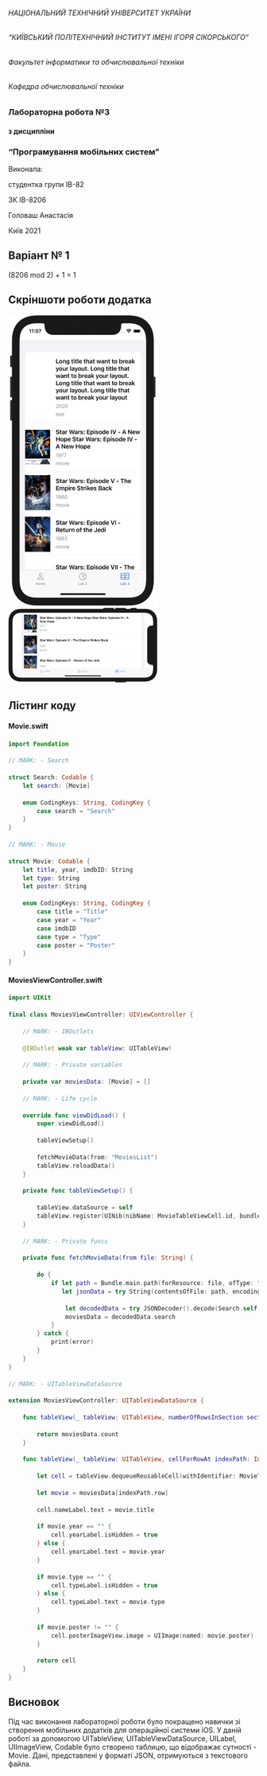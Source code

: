 ###### НАЦІОНАЛЬНИЙ ТЕХНІЧНИЙ УНІВЕРСИТЕТ УКРАЇНИ
###### “КИЇВСЬКИЙ ПОЛІТЕХНІЧНИЙ ІНСТИТУТ ІМЕНІ ІГОРЯ СІКОРСЬКОГО”
###### Факультет інформатики та обчислювальної техніки
###### Кафедра обчислювальної техніки

### Лабораторна робота №3
#### з дисципліни
### “Програмування мобільних систем”

Виконала:

студентка групи ІВ-82

ЗК ІВ-8206

Головаш Анастасія

Київ 2021

## Варіант № 1
(8206 mod 2) + 1 = 1

## Скріншоти роботи додатка

<img src="https://github.com/AnastasiaHolovash/MobileDevelopment/blob/Lab3/ImagesLab3/1.png" width="300">
<img src="https://github.com/AnastasiaHolovash/MobileDevelopment/blob/Lab3/ImagesLab3/2.png" width="300">

## Лістинг коду

#### Movie.swift
```swift
import Foundation

// MARK: - Search

struct Search: Codable {
    let search: [Movie]

    enum CodingKeys: String, CodingKey {
        case search = "Search"
    }
}

// MARK: - Movie

struct Movie: Codable {
    let title, year, imdbID: String
    let type: String
    let poster: String

    enum CodingKeys: String, CodingKey {
        case title = "Title"
        case year = "Year"
        case imdbID
        case type = "Type"
        case poster = "Poster"
    }
}

```

#### MoviesViewController.swift

```swift
import UIKit

final class MoviesViewController: UIViewController {

    // MARK: - IBOutlets
    
    @IBOutlet weak var tableView: UITableView!
    
    // MARK: - Private variables
    
    private var moviesData: [Movie] = []
    
    // MARK: - Life cycle
    
    override func viewDidLoad() {
        super.viewDidLoad()
        
        tableViewSetup()
        
        fetchMovieData(from: "MoviesList")
        tableView.reloadData()
    }
    
    private func tableViewSetup() {
        
        tableView.dataSource = self
        tableView.register(UINib(nibName: MovieTableViewCell.id, bundle: Bundle.main), forCellReuseIdentifier: MovieTableViewCell.id)
    }
    
    // MARK: - Private funcs
    
    private func fetchMovieData(from file: String) {
        
        do {
            if let path = Bundle.main.path(forResource: file, ofType: "txt"),
               let jsonData = try String(contentsOfFile: path, encoding: String.Encoding.utf8).data(using: .utf8) {
                
                let decodedData = try JSONDecoder().decode(Search.self, from: jsonData)
                moviesData = decodedData.search
            }
        } catch {
            print(error)
        }
    }
}

// MARK: - UITableViewDataSource

extension MoviesViewController: UITableViewDataSource {
    
    func tableView(_ tableView: UITableView, numberOfRowsInSection section: Int) -> Int {
        
        return moviesData.count
    }
    
    func tableView(_ tableView: UITableView, cellForRowAt indexPath: IndexPath) -> UITableViewCell {
        
        let cell = tableView.dequeueReusableCell(withIdentifier: MovieTableViewCell.id, for: indexPath) as! MovieTableViewCell
        
        let movie = moviesData[indexPath.row]
        
        cell.nameLabel.text = movie.title
        
        if movie.year == "" {
            cell.yearLabel.isHidden = true
        } else {
            cell.yearLabel.text = movie.year
        }
        
        if movie.type == "" {
            cell.typeLabel.isHidden = true
        } else {
            cell.typeLabel.text = movie.type
        }
        
        if movie.poster != "" {
            cell.posterImageView.image = UIImage(named: movie.poster)
        }
            
        return cell
    }
}

```

## Висновок

Під час виконання лабораторної роботи було покращено навички зі створення мобільних додатків для операційної системи iOS. 
У даній роботі за допомогою UITableView, UITableViewDataSource, UILabel, UIImageView, Codable було створено таблицю,  що відображає сутності - Movie. Дані, представлені у форматі JSON, отримуються з текстового файла.
